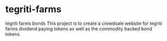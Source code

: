 # tegriti-farms
tegriti farms bonds
This project is to create a crowdsale website for tegriti farms dividend paying tokens as well as the commodity backed bond tokens
